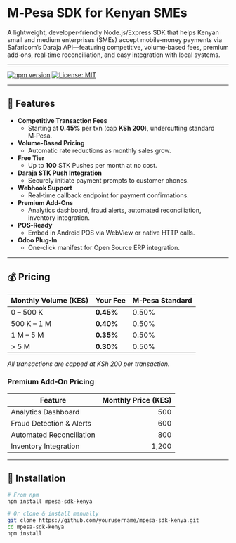 # M‑Pesa SDK for Kenyan SMEs

A lightweight, developer‑friendly Node.js/Express SDK that helps Kenyan small and medium enterprises (SMEs) accept mobile‑money payments via Safaricom’s Daraja API—featuring competitive, volume‑based fees, premium add‑ons, real‑time reconciliation, and easy integration with local systems.

---

[![npm version](https://img.shields.io/npm/v/mpesa-sdk-kenya)](https://www.npmjs.com/package/mpesa-sdk-kenya)
[![License: MIT](https://img.shields.io/badge/License-MIT-green.svg)](LICENSE)

---

## 🚀 Features

- **Competitive Transaction Fees**  
  - Starting at **0.45%** per txn (cap **KSh 200**), undercutting standard M‑Pesa.
- **Volume‑Based Pricing**  
  - Automatic rate reductions as monthly sales grow.
- **Free Tier**  
  - Up to **100** STK Pushes per month at no cost.
- **Daraja STK Push Integration**  
  - Securely initiate payment prompts to customer phones.
- **Webhook Support**  
  - Real‑time callback endpoint for payment confirmations.
- **Premium Add‑Ons**  
  - Analytics dashboard, fraud alerts, automated reconciliation, inventory integration.
- **POS‑Ready**  
  - Embed in Android POS via WebView or native HTTP calls.
- **Odoo Plug‑In**  
  - One‑click manifest for Open Source ERP integration.

---

## 💰 Pricing

| Monthly Volume (KES) | Your Fee | M‑Pesa Standard |
|----------------------|----------|-----------------|
| 0 – 500 K            | **0.45%**| 0.50%           |
| 500 K – 1 M          | **0.40%**| 0.50%           |
| 1 M – 5 M            | **0.35%**| 0.50%           |
| > 5 M                | **0.30%**| 0.50%           |

_All transactions are capped at KSh 200 per transaction._

### Premium Add‑On Pricing

| Feature                      | Monthly Price (KES) |
|------------------------------|--------------------:|
| Analytics Dashboard          |               500   |
| Fraud Detection & Alerts     |               600   |
| Automated Reconciliation     |               800   |
| Inventory Integration        |             1,200   |

---

## 🔧 Installation

```bash
# From npm
npm install mpesa-sdk-kenya

# Or clone & install manually
git clone https://github.com/yourusername/mpesa-sdk-kenya.git
cd mpesa-sdk-kenya
npm install
